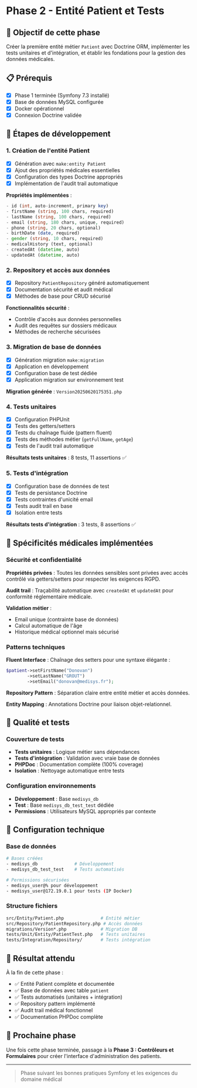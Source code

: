 # Phase 2 - Entité Patient et Tests

## 🎯 Objectif de cette phase

Créer la première entité métier `Patient` avec Doctrine ORM, implémenter les tests unitaires et d'intégration, et établir les fondations pour la gestion des données médicales.

## 📋 Prérequis

- [x] Phase 1 terminée (Symfony 7.3 installé)
- [x] Base de données MySQL configurée
- [x] Docker opérationnel
- [x] Connexion Doctrine validée

## 🚀 Étapes de développement

### 1. Création de l'entité Patient

- [x] Génération avec `make:entity Patient`
- [x] Ajout des propriétés médicales essentielles
- [x] Configuration des types Doctrine appropriés
- [x] Implémentation de l'audit trail automatique

**Propriétés implémentées** :

```php
- id (int, auto-increment, primary key)
- firstName (string, 100 chars, required)
- lastName (string, 100 chars, required) 
- email (string, 180 chars, unique, required)
- phone (string, 20 chars, optional)
- birthDate (date, required)
- gender (string, 10 chars, required)
- medicalHistory (text, optional)
- createdAt (datetime, auto)
- updatedAt (datetime, auto)
```

### 2. Repository et accès aux données

- [x] Repository `PatientRepository` généré automatiquement
- [x] Documentation sécurité et audit médical
- [x] Méthodes de base pour CRUD sécurisé

**Fonctionnalités sécurité** :

- Contrôle d'accès aux données personnelles
- Audit des requêtes sur dossiers médicaux
- Méthodes de recherche sécurisées

### 3. Migration de base de données

- [x] Génération migration `make:migration`
- [x] Application en développement
- [x] Configuration base de test dédiée
- [x] Application migration sur environnement test

**Migration générée** : `Version20250620175351.php`

### 4. Tests unitaires

- [x] Configuration PHPUnit
- [x] Tests des getters/setters
- [x] Tests du chaînage fluide (pattern fluent)
- [x] Tests des méthodes métier (`getFullName`, `getAge`)
- [x] Tests de l'audit trail automatique

**Résultats tests unitaires** : 8 tests, 11 assertions ✅

### 5. Tests d'intégration

- [x] Configuration base de données de test
- [x] Tests de persistance Doctrine
- [x] Tests contraintes d'unicité email
- [x] Tests audit trail en base
- [x] Isolation entre tests

**Résultats tests d'intégration** : 3 tests, 8 assertions ✅

## 🏥 Spécificités médicales implémentées

### Sécurité et confidentialité

**Propriétés privées** : Toutes les données sensibles sont privées avec accès contrôlé via getters/setters pour respecter les exigences RGPD.

**Audit trail** : Traçabilité automatique avec `createdAt` et `updatedAt` pour conformité réglementaire médicale.

**Validation métier** :

- Email unique (contrainte base de données)
- Calcul automatique de l'âge
- Historique médical optionnel mais sécurisé

### Patterns techniques

**Fluent Interface** : Chaînage des setters pour une syntaxe élégante :

```php
$patient->setFirstName("Donovan")
        ->setLastName("GROUT") 
        ->setEmail("donovan@medisys.fr");
```

**Repository Pattern** : Séparation claire entre entité métier et accès données.

**Entity Mapping** : Annotations Doctrine pour liaison objet-relationnel.

## 🧪 Qualité et tests

### Couverture de tests

- **Tests unitaires** : Logique métier sans dépendances
- **Tests d'intégration** : Validation avec vraie base de données
- **PHPDoc** : Documentation complète (100% coverage)
- **Isolation** : Nettoyage automatique entre tests

### Configuration environnements

- **Développement** : Base `medisys_db`
- **Test** : Base `medisys_db_test_test` dédiée
- **Permissions** : Utilisateurs MySQL appropriés par contexte

## 🔧 Configuration technique

### Base de données

```bash
# Bases créées
- medisys_db              # Développement
- medisys_db_test_test    # Tests automatisés

# Permissions sécurisées
- medisys_user@% pour développement
- medisys_user@172.19.0.1 pour tests (IP Docker)
```

### Structure fichiers

```bash
src/Entity/Patient.php              # Entité métier
src/Repository/PatientRepository.php # Accès données
migrations/Version*.php             # Migration DB
tests/Unit/Entity/PatientTest.php   # Tests unitaires  
tests/Integration/Repository/       # Tests intégration
```

## 🎯 Résultat attendu

À la fin de cette phase :

- ✅ Entité Patient complète et documentée
- ✅ Base de données avec table `patient`
- ✅ Tests automatisés (unitaires + intégration)
- ✅ Repository pattern implémenté
- ✅ Audit trail médical fonctionnel
- ✅ Documentation PHPDoc complète

## 🔮 Prochaine phase

Une fois cette phase terminée, passage à la **Phase 3 : Contrôleurs et Formulaires** pour créer l'interface d'administration des patients.

---

> Phase suivant les bonnes pratiques Symfony et les exigences du domaine médical
